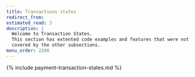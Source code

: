 ```yaml
---
title: Transactions states
redirect_from:
estimated_read: 3
description: |
  Welcome to Transaction States.
  This section has extented code examples and features that were not
  covered by the other subsections.
menu_order: 2200
---
```


{% include payment-transaction-states.md %}